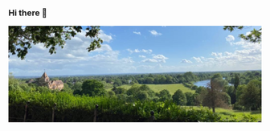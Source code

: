### Hi there 👋

![Richmond Hill](https://github.com/mellownightpirate/mellownightpirate/blob/master/Organic%20Makeup%20_%20Sustainable%20Style.png?raw=true)

<!--
**mellownightpirate/mellownightpirate** is a ✨ _special_ ✨ repository because its `README.md` (this file) appears on your GitHub profile.

Here are some ideas to get you started:

- 🔭 I’m currently working on ...
- 🌱 I’m currently learning ...
- 👯 I’m looking to collaborate on ...
- 🤔 I’m looking for help with ...
- 💬 Ask me about ...
- 📫 How to reach me: ...
- 😄 Pronouns: ...
- ⚡ Fun fact: ...
-->
